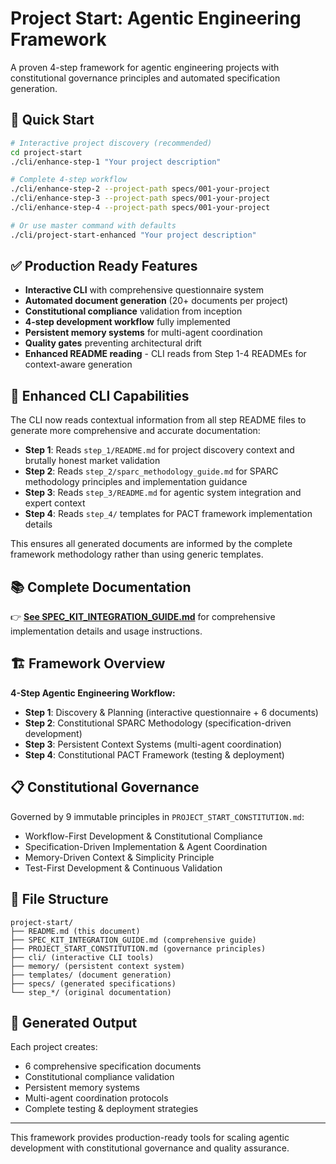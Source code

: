 # Project Start: Agentic Engineering Framework

A proven 4-step framework for agentic engineering projects with constitutional governance principles and automated specification generation.

## 🚀 Quick Start

```bash
# Interactive project discovery (recommended)
cd project-start
./cli/enhance-step-1 "Your project description"

# Complete 4-step workflow
./cli/enhance-step-2 --project-path specs/001-your-project
./cli/enhance-step-3 --project-path specs/001-your-project
./cli/enhance-step-4 --project-path specs/001-your-project

# Or use master command with defaults
./cli/project-start-enhanced "Your project description"
```

## ✅ Production Ready Features

- **Interactive CLI** with comprehensive questionnaire system
- **Automated document generation** (20+ documents per project)
- **Constitutional compliance** validation from inception
- **4-step development workflow** fully implemented
- **Persistent memory systems** for multi-agent coordination
- **Quality gates** preventing architectural drift
- **Enhanced README reading** - CLI reads from Step 1-4 READMEs for context-aware generation

## 🔧 Enhanced CLI Capabilities

The CLI now reads contextual information from all step README files to generate more comprehensive and accurate documentation:

- **Step 1**: Reads `step_1/README.md` for project discovery context and brutally honest market validation
- **Step 2**: Reads `step_2/sparc_methodology_guide.md` for SPARC methodology principles and implementation guidance  
- **Step 3**: Reads `step_3/README.md` for agentic system integration and expert context
- **Step 4**: Reads `step_4/` templates for PACT framework implementation details

This ensures all generated documents are informed by the complete framework methodology rather than using generic templates.

## 📚 Complete Documentation

👉 **[See SPEC_KIT_INTEGRATION_GUIDE.md](SPEC_KIT_INTEGRATION_GUIDE.md)** for comprehensive implementation details and usage instructions.

## 🏗️ Framework Overview

**4-Step Agentic Engineering Workflow:**
- **Step 1**: Discovery & Planning (interactive questionnaire + 6 documents)
- **Step 2**: Constitutional SPARC Methodology (specification-driven development)
- **Step 3**: Persistent Context Systems (multi-agent coordination)
- **Step 4**: Constitutional PACT Framework (testing & deployment)

## 📋 Constitutional Governance

Governed by 9 immutable principles in `PROJECT_START_CONSTITUTION.md`:
- Workflow-First Development & Constitutional Compliance
- Specification-Driven Implementation & Agent Coordination  
- Memory-Driven Context & Simplicity Principle
- Test-First Development & Continuous Validation

## 📁 File Structure

```
project-start/
├── README.md (this document)
├── SPEC_KIT_INTEGRATION_GUIDE.md (comprehensive guide)
├── PROJECT_START_CONSTITUTION.md (governance principles)
├── cli/ (interactive CLI tools)
├── memory/ (persistent context system)
├── templates/ (document generation)
├── specs/ (generated specifications)
└── step_*/ (original documentation)
```

## 🎯 Generated Output

Each project creates:
- 6 comprehensive specification documents
- Constitutional compliance validation
- Persistent memory systems
- Multi-agent coordination protocols
- Complete testing & deployment strategies

---

This framework provides production-ready tools for scaling agentic development with constitutional governance and quality assurance.
